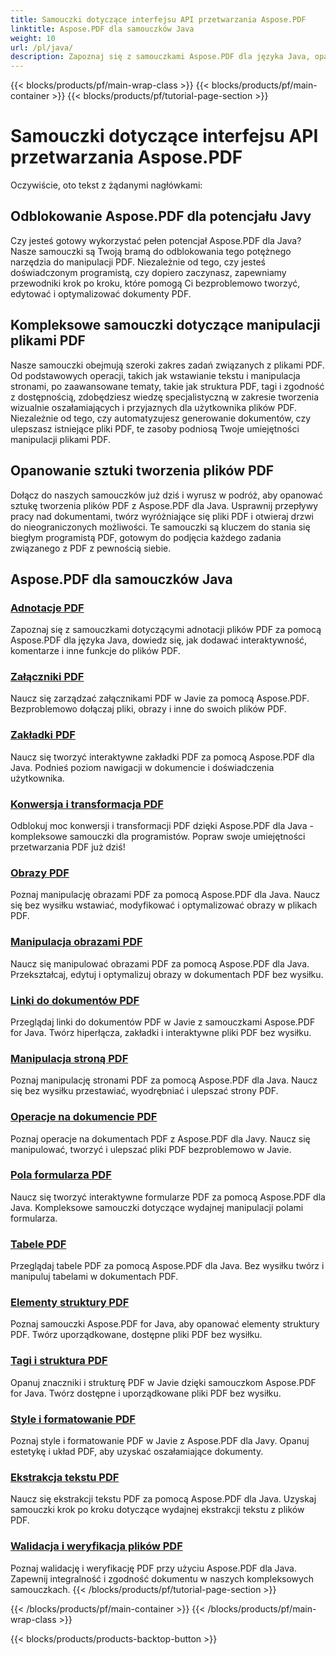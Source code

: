 ```yaml
---
title: Samouczki dotyczące interfejsu API przetwarzania Aspose.PDF
linktitle: Aspose.PDF dla samouczków Java
weight: 10
url: /pl/java/
description: Zapoznaj się z samouczkami Aspose.PDF dla języka Java, opanuj manipulację plikami PDF i wykorzystaj jego możliwości, aby bezproblemowo tworzyć, edytować i optymalizować pliki PDF.
---
```


{{< blocks/products/pf/main-wrap-class >}}
{{< blocks/products/pf/main-container >}}
{{< blocks/products/pf/tutorial-page-section >}}

# Samouczki dotyczące interfejsu API przetwarzania Aspose.PDF

Oczywiście, oto tekst z żądanymi nagłówkami:

## Odblokowanie Aspose.PDF dla potencjału Javy

Czy jesteś gotowy wykorzystać pełen potencjał Aspose.PDF dla Java? Nasze samouczki są Twoją bramą do odblokowania tego potężnego narzędzia do manipulacji PDF. Niezależnie od tego, czy jesteś doświadczonym programistą, czy dopiero zaczynasz, zapewniamy przewodniki krok po kroku, które pomogą Ci bezproblemowo tworzyć, edytować i optymalizować dokumenty PDF.

## Kompleksowe samouczki dotyczące manipulacji plikami PDF

Nasze samouczki obejmują szeroki zakres zadań związanych z plikami PDF. Od podstawowych operacji, takich jak wstawianie tekstu i manipulacja stronami, po zaawansowane tematy, takie jak struktura PDF, tagi i zgodność z dostępnością, zdobędziesz wiedzę specjalistyczną w zakresie tworzenia wizualnie oszałamiających i przyjaznych dla użytkownika plików PDF. Niezależnie od tego, czy automatyzujesz generowanie dokumentów, czy ulepszasz istniejące pliki PDF, te zasoby podniosą Twoje umiejętności manipulacji plikami PDF.

## Opanowanie sztuki tworzenia plików PDF

Dołącz do naszych samouczków już dziś i wyrusz w podróż, aby opanować sztukę tworzenia plików PDF z Aspose.PDF dla Java. Usprawnij przepływy pracy nad dokumentami, twórz wyróżniające się pliki PDF i otwieraj drzwi do nieograniczonych możliwości. Te samouczki są kluczem do stania się biegłym programistą PDF, gotowym do podjęcia każdego zadania związanego z PDF z pewnością siebie.

## Aspose.PDF dla samouczków Java

### [Adnotacje PDF](./pdf-annotations/)
Zapoznaj się z samouczkami dotyczącymi adnotacji plików PDF za pomocą Aspose.PDF dla języka Java, dowiedz się, jak dodawać interaktywność, komentarze i inne funkcje do plików PDF.
### [Załączniki PDF](./pdf-attachments/)
Naucz się zarządzać załącznikami PDF w Javie za pomocą Aspose.PDF. Bezproblemowo dołączaj pliki, obrazy i inne do swoich plików PDF.
### [Zakładki PDF](./pdf-bookmarks/)
Naucz się tworzyć interaktywne zakładki PDF za pomocą Aspose.PDF dla Java. Podnieś poziom nawigacji w dokumencie i doświadczenia użytkownika.
### [Konwersja i transformacja PDF](./pdf-conversion-transformation/)
Odblokuj moc konwersji i transformacji PDF dzięki Aspose.PDF dla Java - kompleksowe samouczki dla programistów. Popraw swoje umiejętności przetwarzania PDF już dziś!
### [Obrazy PDF](./pdf-images/)
Poznaj manipulację obrazami PDF za pomocą Aspose.PDF dla Java. Naucz się bez wysiłku wstawiać, modyfikować i optymalizować obrazy w plikach PDF.
### [Manipulacja obrazami PDF](./pdf-image-manipulation/)
Naucz się manipulować obrazami PDF za pomocą Aspose.PDF dla Java. Przekształcaj, edytuj i optymalizuj obrazy w dokumentach PDF bez wysiłku.
### [Linki do dokumentów PDF](./pdf-document-links/)
Przeglądaj linki do dokumentów PDF w Javie z samouczkami Aspose.PDF for Java. Twórz hiperłącza, zakładki i interaktywne pliki PDF bez wysiłku.
### [Manipulacja stroną PDF](./pdf-page-manipulation/)
Poznaj manipulację stronami PDF za pomocą Aspose.PDF dla Java. Naucz się bez wysiłku przestawiać, wyodrębniać i ulepszać strony PDF.
### [Operacje na dokumencie PDF](./pdf-document-operations/)
Poznaj operacje na dokumentach PDF z Aspose.PDF dla Javy. Naucz się manipulować, tworzyć i ulepszać pliki PDF bezproblemowo w Javie.
### [Pola formularza PDF](./pdf-form-fields/)
Naucz się tworzyć interaktywne formularze PDF za pomocą Aspose.PDF dla Java. Kompleksowe samouczki dotyczące wydajnej manipulacji polami formularza.
### [Tabele PDF](./pdf-tables/)
Przeglądaj tabele PDF za pomocą Aspose.PDF dla Java. Bez wysiłku twórz i manipuluj tabelami w dokumentach PDF. 
### [Elementy struktury PDF](./pdf-structure-elements/)
Poznaj samouczki Aspose.PDF for Java, aby opanować elementy struktury PDF. Twórz uporządkowane, dostępne pliki PDF bez wysiłku.
### [Tagi i struktura PDF](./pdf-tags-and-structure/)
Opanuj znaczniki i strukturę PDF w Javie dzięki samouczkom Aspose.PDF for Java. Twórz dostępne i uporządkowane pliki PDF bez wysiłku.
### [Style i formatowanie PDF](./pdf-styles-and-formatting/)
Poznaj style i formatowanie PDF w Javie z Aspose.PDF dla Javy. Opanuj estetykę i układ PDF, aby uzyskać oszałamiające dokumenty.
### [Ekstrakcja tekstu PDF](./pdf-text-extraction/)
Naucz się ekstrakcji tekstu PDF za pomocą Aspose.PDF dla Java. Uzyskaj samouczki krok po kroku dotyczące wydajnej ekstrakcji tekstu z plików PDF.
### [Walidacja i weryfikacja plików PDF](./pdf-validation-and-verification/)
Poznaj walidację i weryfikację PDF przy użyciu Aspose.PDF dla Java. Zapewnij integralność i zgodność dokumentu w naszych kompleksowych samouczkach.
{{< /blocks/products/pf/tutorial-page-section >}}

{{< /blocks/products/pf/main-container >}}
{{< /blocks/products/pf/main-wrap-class >}}

{{< blocks/products/products-backtop-button >}}
